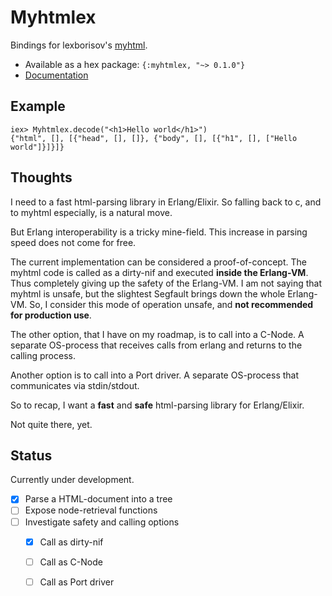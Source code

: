 # Myhtmlex

Bindings for lexborisov's [myhtml](https://github.com/lexborisov/myhtml).

* Available as a hex package: `{:myhtmlex, "~> 0.1.0"}`
* [Documentation](https://hexdocs.pm/myhtmlex/Myhtmlex.html)

## Example

    iex> Myhtmlex.decode("<h1>Hello world</h1>")
    {"html", [], [{"head", [], []}, {"body", [], [{"h1", [], ["Hello world"]}]}]}

## Thoughts

I need to a fast html-parsing library in Erlang/Elixir.
So falling back to c, and to myhtml especially, is a natural move.

But Erlang interoperability is a tricky mine-field.
This increase in parsing speed does not come for free.

The current implementation can be considered a proof-of-concept.
The myhtml code is called as a dirty-nif and executed **inside the Erlang-VM**.
Thus completely giving up the safety of the Erlang-VM. I am not saying that myhtml is unsafe, but
the slightest Segfault brings down the whole Erlang-VM.
So, I consider this mode of operation unsafe, and **not recommended for production use**.

The other option, that I have on my roadmap, is to call into a C-Node.
A separate OS-process that receives calls from erlang and returns to the calling process.

Another option is to call into a Port driver.
A separate OS-process that communicates via stdin/stdout.

So to recap, I want a **fast** and **safe** html-parsing library for Erlang/Elixir.

Not quite there, yet.

## Status

Currently under development.

* [x] Parse a HTML-document into a tree
* [ ] Expose node-retrieval functions
* [ ] Investigate safety and calling options
  * [x] Call as dirty-nif
  * [ ] Call as C-Node
  * [ ] Call as Port driver

